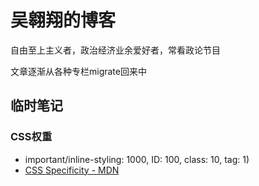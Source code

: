 # 吴翱翔的博客

自由至上主义者，政治经济业余爱好者，常看政论节目

文章逐渐从各种专栏migrate回来中

## 临时笔记

### CSS权重

- important/inline-styling: 1000, ID: 100, class: 10, tag: 1) 
- [CSS Specificity - MDN](https://developer.mozilla.org/en-US/docs/Web/CSS/Specificity)